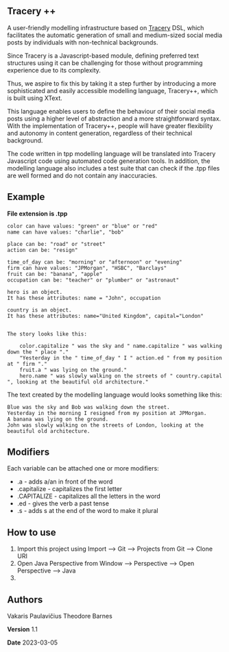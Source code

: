 ## Tracery ++

A user-friendly modelling infrastructure based on [Tracery](https://tracery.io) DSL, which facilitates the automatic generation of small and medium-sized social media posts by individuals with non-technical backgrounds.

Since Tracery is a Javascript-based module, defining preferred text structures using it can be challenging for those without programming experience due to its complexity.

Thus, we aspire to fix this by taking it a step further by introducing a more sophisticated and easily accessible modelling language, Tracery++, which is built using XText.

This language enables users to define the behaviour of their social media posts using a higher level of abstraction and a more straightforward syntax. With the implementation of Tracery++, people will have greater flexibility and autonomy in content generation, regardless of their technical background.

The code written in tpp modelling language will be translated into Tracery Javascript code using automated code generation tools. In addition, the modelling language also includes a test suite that can check if the .tpp files are well formed and do  not contain any inaccuracies.

## Example

**File extension is .tpp**

```
color can have values: "green" or "blue" or "red"
name can have values: "charlie", "bob"

place can be: "road" or "street"
action can be: "resign"

time_of_day can be: "morning" or "afternoon" or "evening"
firm can have values: "JPMorgan", "HSBC", "Barclays"
fruit can be: "banana", "apple"
occupation can be: "teacher" or "plumber" or "astronaut"

hero is an object.
It has these attributes: name = "John", occupation

country is an object.
It has these attributes: name="United Kingdom", capital="London"


The story looks like this:

	color.capitalize " was the sky and " name.capitalize " was walking down the " place "."
	"Yesterday in the " time_of_day " I " action.ed " from my position at " firm "."
	fruit.a " was lying on the ground."
	hero.name " was slowly walking on the streets of " country.capital ", looking at the beautiful old architecture."

```

The text created by the modelling language would looks something like this:

```
Blue was the sky and Bob was walking down the street.
Yesterday in the morning I resigned from my position at JPMorgan.
A banana was lying on the ground.
John was slowly walking on the streets of London, looking at the beautiful old architecture.
```

## Modifiers

Each variable can be attached one or more modifiers:

- .a - adds a/an in front of the word
- .capitalize - capitalizes the first letter
- .CAPITALIZE - capitalizes all the letters in the word
- .ed - gives the verb a past tense
- .s - adds s at the end of the word to make it plural

## How to use

1. Import this project using Import --> Git --> Projects from Git --> Clone URI
2. Open Java Perspective from Window --> Perspective --> Open Perspective --> Java
3. 

## Authors

Vakaris Paulavičius
Theodore Barnes

**Version** 1.1

**Date** 2023-03-05
